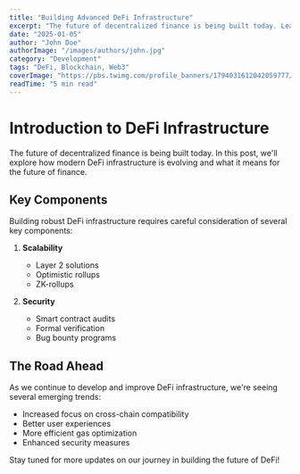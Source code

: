 ```yaml
---
title: "Building Advanced DeFi Infrastructure"
excerpt: "The future of decentralized finance is being built today. Learn how we're developing cutting-edge infrastructure."
date: "2025-01-05"
author: "John Doe"
authorImage: "/images/authors/john.jpg"
category: "Development"
tags: "DeFi, Blockchain, Web3"
coverImage: "https://pbs.twimg.com/profile_banners/1794031612042059777/1733823745/1500x500"
readTime: "5 min read"
---
```


# Introduction to DeFi Infrastructure

The future of decentralized finance is being built today. In this post, we'll explore how modern DeFi infrastructure is evolving and what it means for the future of finance.

## Key Components

Building robust DeFi infrastructure requires careful consideration of several key components:

1. **Scalability**
   - Layer 2 solutions
   - Optimistic rollups
   - ZK-rollups

2. **Security**
   - Smart contract audits
   - Formal verification
   - Bug bounty programs

## The Road Ahead

As we continue to develop and improve DeFi infrastructure, we're seeing several emerging trends:

- Increased focus on cross-chain compatibility
- Better user experiences
- More efficient gas optimization
- Enhanced security measures

Stay tuned for more updates on our journey in building the future of DeFi!